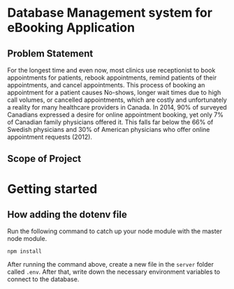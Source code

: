 # Database Management system for eBooking Application

## Problem Statement 

For the longest time and even now, most clinics use receptionist to book appointments for patients, rebook appointments, remind patients of their appointments, and cancel appointments. This process of booking an appointment for a patient causes No-shows, longer wait times due to high call volumes, or cancelled appointments, which are costly and unfortunately a reality for many healthcare providers in Canada.  In 2014, 90% of surveyed Canadians expressed a desire for online appointment booking, yet only 7% of Canadian family physicians offered it. This falls far below the 66% of Swedish physicians and 30% of American physicians who offer online appointment requests (2012).

## Scope of Project

# Getting started 


## How adding the dotenv file
Run the following command to catch up your node module with the master node module.

```{bash}
npm install
```
After running the command above, create a new file in the `server` folder called `.env`. After that, write down the necessary environment variables to connect to the database.
